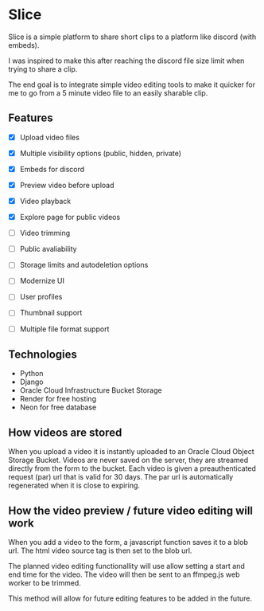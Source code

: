 # Slice

Slice is a simple platform to share short clips to a platform like discord (with embeds).

I was inspired to make this after reaching the discord file size limit when trying to share a clip.

The end goal is to integrate simple video editing tools to make it quicker for me to go from a 5 minute video file to an easily sharable clip.


## Features
- [x] Upload video files
- [x] Multiple visibility options (public, hidden, private)
- [x] Embeds for discord
- [x] Preview video before upload
- [x] Video playback
- [x] Explore page for public videos
- [ ] Video trimming
- [ ] Public avaliability
- [ ] Storage limits and autodeletion options
- [ ] Modernize UI
- [ ] User profiles
- [ ] Thumbnail support
- [ ] Multiple file format support



## Technologies
- Python
- Django
- Oracle Cloud Infrastructure Bucket Storage
- Render for free hosting
- Neon for free database


## How videos are stored
When you upload a video it is instantly uploaded to an Oracle Cloud Object Storage Bucket.
Videos are never saved on the server, they are streamed directly from the form to the bucket.
Each video is given a preauthenticated request (par) url that is valid for 30 days.
The par url is automatically regenerated when it is close to expiring.


## How the video preview / future video editing will work
When you add a video to the form, a javascript function saves it to a blob url.
The html video source tag is then set to the blob url.

The planned video editing functionallity will use allow setting a start and end time for the video.
The video will then be sent to an ffmpeg.js web worker to be trimmed.

This method will allow for future editing features to be added in the future.
